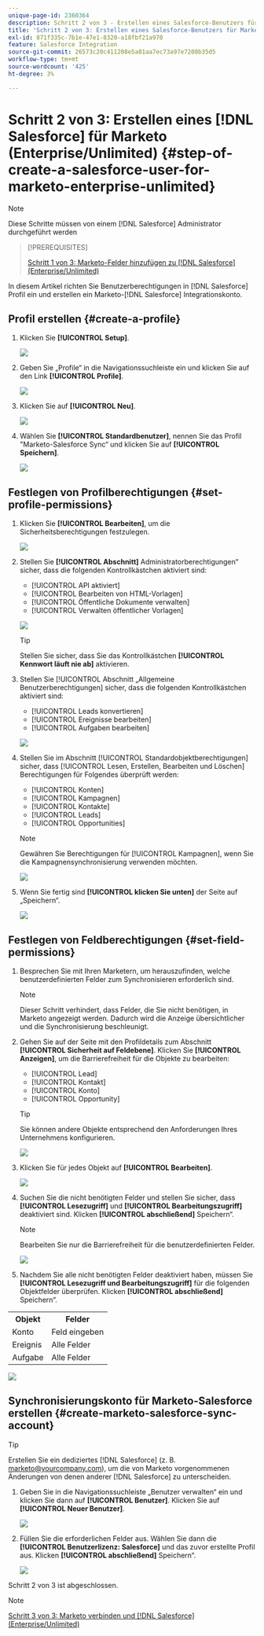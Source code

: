 ```yaml
---
unique-page-id: 2360364
description: Schritt 2 von 3 - Erstellen eines Salesforce-Benutzers für Marketo (Enterprise/Unlimited) - Marketo-Dokumente - Produktdokumentation
title: 'Schritt 2 von 3: Erstellen eines Salesforce-Benutzers für Marketo (Enterprise/Unlimited)'
exl-id: 871f335c-7b1e-47e1-8320-a18fbf21a970
feature: Salesforce Integration
source-git-commit: 26573c20c411208e5a01aa7ec73a97e7208b35d5
workflow-type: tm+mt
source-wordcount: '425'
ht-degree: 3%

---
```


# Schritt 2 von 3: Erstellen eines [!DNL Salesforce] für Marketo (Enterprise/Unlimited) {#step-of-create-a-salesforce-user-for-marketo-enterprise-unlimited}

>[!NOTE]
>
>Diese Schritte müssen von einem [!DNL Salesforce] Administrator durchgeführt werden

>[!PREREQUISITES]
>
>[Schritt 1 von 3: Marketo-Felder hinzufügen zu [!DNL Salesforce] (Enterprise/Unlimited)](/help/marketo/product-docs/crm-sync/salesforce-sync/setup/enterprise-unlimited-edition/step-1-of-3-add-marketo-fields-to-salesforce-enterprise-unlimited.md)

In diesem Artikel richten Sie Benutzerberechtigungen in [!DNL Salesforce] Profil ein und erstellen ein Marketo-[!DNL Salesforce] Integrationskonto.

## Profil erstellen {#create-a-profile}

1. Klicken Sie **[!UICONTROL Setup]**.

   ![](assets/image2015-6-11-16-3a15-3a27.png)

1. Geben Sie „Profile“ in die Navigationssuchleiste ein und klicken Sie auf den Link **[!UICONTROL Profile]**.

   ![](assets/sfdc-profiles-hands.png)

1. Klicken Sie auf **[!UICONTROL Neu]**.

   ![](assets/image2014-12-9-9-3a19-3a15.png)

1. Wählen Sie **[!UICONTROL Standardbenutzer]**, nennen Sie das Profil &quot;Marketo-Salesforce Sync“ und klicken Sie auf **[!UICONTROL Speichern]**.

   ![](assets/image2014-12-9-9-3a19-3a22.png)

## Festlegen von Profilberechtigungen {#set-profile-permissions}

1. Klicken Sie **[!UICONTROL Bearbeiten]**, um die Sicherheitsberechtigungen festzulegen.

   ![](assets/image2014-12-9-9-3a19-3a30.png)

1. Stellen Sie **[!UICONTROL Abschnitt]** Administratorberechtigungen“ sicher, dass die folgenden Kontrollkästchen aktiviert sind:

   * [!UICONTROL API aktiviert]
   * [!UICONTROL Bearbeiten von HTML-Vorlagen]
   * [!UICONTROL Öffentliche Dokumente verwalten]
   * [!UICONTROL Verwalten öffentlicher Vorlagen]

   ![](assets/image2014-12-9-9-3a19-3a38.png)

   >[!TIP]
   >
   >Stellen Sie sicher, dass Sie das Kontrollkästchen **[!UICONTROL Kennwort läuft nie ab]** aktivieren.

1. Stellen Sie [!UICONTROL  Abschnitt „Allgemeine Benutzerberechtigungen] sicher, dass die folgenden Kontrollkästchen aktiviert sind:

   * [!UICONTROL Leads konvertieren]
   * [!UICONTROL Ereignisse bearbeiten]
   * [!UICONTROL Aufgaben bearbeiten]

   ![](assets/image2014-12-9-9-3a19-3a47.png)

1. Stellen Sie im Abschnitt [!UICONTROL Standardobjektberechtigungen] sicher, dass [!UICONTROL Lesen, Erstellen, Bearbeiten und Löschen] Berechtigungen für Folgendes überprüft werden:

   * [!UICONTROL Konten]
   * [!UICONTROL Kampagnen]
   * [!UICONTROL Kontakte]
   * [!UICONTROL Leads]
   * [!UICONTROL Opportunities]

   >[!NOTE]
   >
   >Gewähren Sie Berechtigungen für [!UICONTROL Kampagnen], wenn Sie die Kampagnensynchronisierung verwenden möchten.

   ![](assets/image2014-12-9-9-3a19-3a57.png)

1. Wenn Sie fertig sind **[!UICONTROL klicken Sie unten]** der Seite auf „Speichern“.

   ![](assets/image2014-12-9-9-3a20-3a5.png)

## Festlegen von Feldberechtigungen {#set-field-permissions}

1. Besprechen Sie mit Ihren Marketern, um herauszufinden, welche benutzerdefinierten Felder zum Synchronisieren erforderlich sind.

   >[!NOTE]
   >
   >Dieser Schritt verhindert, dass Felder, die Sie nicht benötigen, in Marketo angezeigt werden. Dadurch wird die Anzeige übersichtlicher und die Synchronisierung beschleunigt.

1. Gehen Sie auf der Seite mit den Profildetails zum Abschnitt **[!UICONTROL Sicherheit auf Feldebene]**. Klicken Sie **[!UICONTROL Anzeigen]**, um die Barrierefreiheit für die Objekte zu bearbeiten:

   * [!UICONTROL Lead]
   * [!UICONTROL Kontakt]
   * [!UICONTROL Konto]
   * [!UICONTROL Opportunity]

   >[!TIP]
   >
   >Sie können andere Objekte entsprechend den Anforderungen Ihres Unternehmens konfigurieren.

   ![](assets/image2014-12-9-9-3a20-3a14.png)

1. Klicken Sie für jedes Objekt auf **[!UICONTROL Bearbeiten]**.

   ![](assets/sfdc-sync-field-edit1.png)

1. Suchen Sie die nicht benötigten Felder und stellen Sie sicher, dass **[!UICONTROL Lesezugriff]** und **[!UICONTROL Bearbeitungszugriff]** deaktiviert sind. Klicken **[!UICONTROL abschließend]** Speichern“.

   >[!NOTE]
   >
   >Bearbeiten Sie nur die Barrierefreiheit für die benutzerdefinierten Felder.

   ![](assets/sfdc-sync-field-edit2.png)

1. Nachdem Sie alle nicht benötigten Felder deaktiviert haben, müssen Sie **[!UICONTROL Lesezugriff und Bearbeitungszugriff]** für die folgenden Objektfelder überprüfen. Klicken **[!UICONTROL abschließend]** Speichern“.

<table>
 <tbody>
  <tr>
   <th>Objekt</th>
   <th>Felder</th>
  </tr>
  <tr>
   <td>Konto</td>
   <td>Feld eingeben</td>
  </tr>
  <tr>
   <td>Ereignis</td>
   <td>Alle Felder</td>
  </tr>
  <tr>
   <td>Aufgabe</td>
   <td>Alle Felder</td>
  </tr>
 </tbody>
</table>

![](assets/sfdc-check-the-boxes.png)

## Synchronisierungskonto für Marketo-Salesforce erstellen {#create-marketo-salesforce-sync-account}

>[!TIP]
>
>Erstellen Sie ein dediziertes [!DNL Salesforce] (z. B. marketo@yourcompany.com), um die von Marketo vorgenommenen Änderungen von denen anderer [!DNL Salesforce] zu unterscheiden.

1. Geben Sie in die Navigationssuchleiste „Benutzer verwalten“ ein und klicken Sie dann auf **[!UICONTROL Benutzer]**. Klicken Sie auf **[!UICONTROL Neuer Benutzer]**.

   ![](assets/sfdc-new-users.png)

1. Füllen Sie die erforderlichen Felder aus. Wählen Sie dann die **[!UICONTROL Benutzerlizenz: Salesforce]** und das zuvor erstellte Profil aus. Klicken **[!UICONTROL abschließend]** Speichern“.

   ![](assets/image2014-12-9-9-3a20-3a56.png)

Schritt 2 von 3 ist abgeschlossen.

>[!NOTE]
>
>[Schritt 3 von 3: Marketo verbinden und [!DNL Salesforce] (Enterprise/Unlimited)](/help/marketo/product-docs/crm-sync/salesforce-sync/setup/enterprise-unlimited-edition/step-3-of-3-connect-marketo-and-salesforce-enterprise-unlimited.md)
